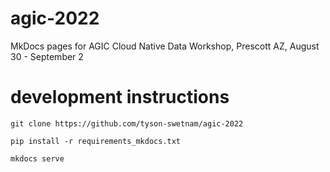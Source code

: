 # agic-2022
MkDocs pages for AGIC Cloud Native Data Workshop, Prescott AZ, August 30 - September 2

# development instructions

`git clone https://github.com/tyson-swetnam/agic-2022`

`pip install -r requirements_mkdocs.txt`

`mkdocs serve` 